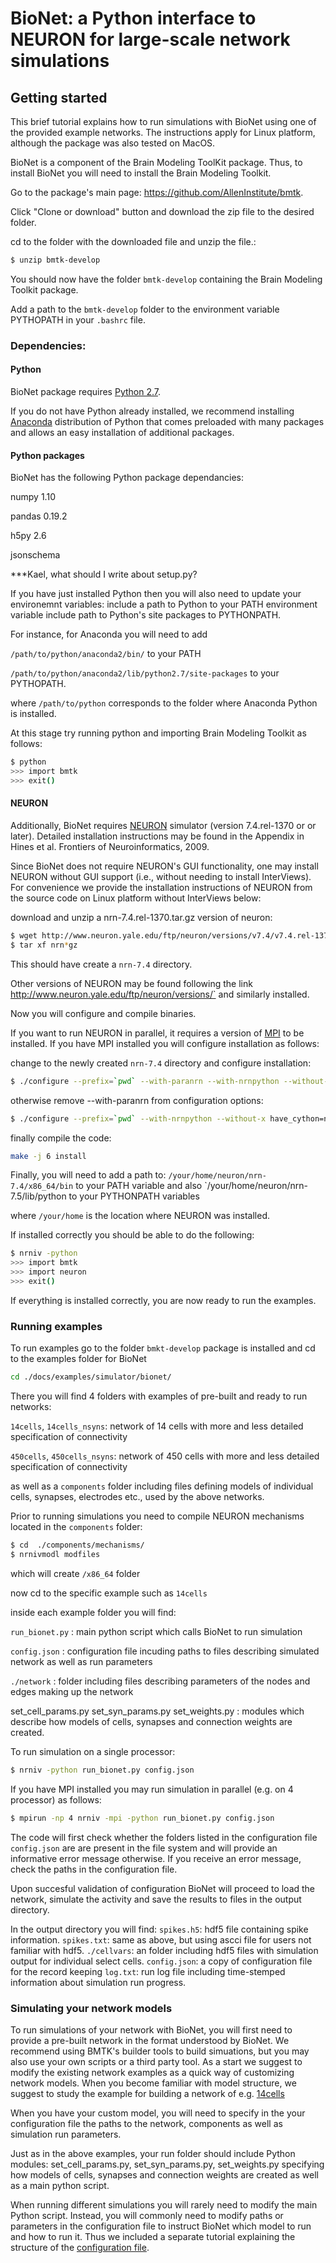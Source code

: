 # BioNet: a Python interface to NEURON for large-scale network simulations

## Getting started
This brief tutorial explains how to run simulations with BioNet using one of the provided example networks. 
The instructions apply for Linux platform, although the package was also tested on MacOS.

BioNet is a component of the Brain Modeling ToolKit package.
Thus, to install BioNet you will need to install the Brain Modeling Toolkit. 

Go to the package's main page: https://github.com/AllenInstitute/bmtk.

Click "Clone or download" button and download the zip file to the desired folder. 

cd to the folder with the downloaded file and unzip the file.:
```bash
$ unzip bmtk-develop
```
You should now have the folder `bmtk-develop` containing the Brain Modeling Toolkit package.

Add a path to the `bmtk-develop` folder to the environment variable PYTHOPATH in your `.bashrc` file.

### Dependencies:

#### Python
BioNet package requires [Python 2.7](www.python.org). 

If you do not have Python already installed, we recommend installing [Anaconda](https://www.anaconda.com/download/) distribution of Python that comes preloaded with many packages and allows an easy installation of additional packages.

#### Python packages
BioNet has the following Python package dependancies:

numpy 1.10

pandas 0.19.2

h5py 2.6

jsonschema

***Kael, what should I write about setup.py?

If you have just installed Python then you will also need to update your environemnt variables:
include a path to Python to your PATH environment variable 
include path to Python's site packages to PYTHONPATH. 

For instance, for Anaconda you will need to add 

`/path/to/python/anaconda2/bin/` to your PATH

`/path/to/python/anaconda2/lib/python2.7/site-packages` to your PYTHOPATH.

where `/path/to/python` corresponds to the folder where Anaconda Python is installed.

At this stage try running python and importing Brain Modeling Toolkit as follows:

```bash
$ python
>>> import bmtk
>>> exit()
```
#### NEURON

Additionally, BioNet requires [NEURON](http://www.neuron.yale.edu/neuron/download/) simulator (version 7.4.rel-1370 or or later). Detailed installation instructions may be found in the Appendix in Hines et al. Frontiers of Neuroinformatics, 2009. 

Since BioNet does not require NEURON's GUI functionality, one may install NEURON without GUI support (i.e., without needing to install InterViews). For convenience we provide the installation instructions of NEURON from the source code on Linux platform without InterViews below:

download and unzip a nrn-7.4.rel-1370.tar.gz version of neuron:
```bash
$ wget http://www.neuron.yale.edu/ftp/neuron/versions/v7.4/v7.4.rel-1370/nrn-7.4.rel-1370.tar.gz
$ tar xf nrn*gz
```
This should have create a `nrn-7.4` directory. 

Other versions of NEURON may be found following the link http://www.neuron.yale.edu/ftp/neuron/versions/` and similarly installed.

Now you will configure and compile binaries.

If you want to run NEURON in parallel, it requires a version of [MPI](http://www.mpich.org/) to be installed. If you have MPI installed you will configure installation as follows: 

change to the newly created `nrn-7.4` directory and configure installation:

```bash
$ ./configure --prefix=`pwd` --with-paranrn --with-nrnpython --without-x have_cython=no BUILD_RX3D=0
```
otherwise remove --with-paranrn from configuration options:

```bash
$ ./configure --prefix=`pwd` --with-nrnpython --without-x have_cython=no BUILD_RX3D=0
```

finally compile the code:

```bash
make -j 6 install
```

Finally, you will need to add a path to: 
`/your/home/neuron/nrn-7.4/x86_64/bin` to your PATH variable and also
`/your/home/neuron/nrn-7.5/lib/python to your PYTHONPATH variables

where `/your/home` is the location where NEURON was installed.

If installed correctly you should be able to do the following:

```bash
$ nrniv -python
>>> import bmtk
>>> import neuron
>>> exit()
```

If everything is installed correctly, you are now ready to run the examples.

### Running examples

To run examples go to the folder `bmkt-develop` package is installed and cd to the examples folder for BioNet 

```bash
cd ./docs/examples/simulator/bionet/
```

There you will find 4 folders with examples of pre-built and ready to run networks:

`14cells`, `14cells_nsyns`: network of 14 cells with more and less detailed specification of connectivity

`450cells`, `450cells_nsyns`: network of 450 cells with more and less detailed specification of connectivity

as well as a `components` folder including files defining models of individual cells, synapses, electrodes etc., used by the above networks.

Prior to running simulations you need to compile NEURON mechanisms located in the `components` folder:

```bash
$ cd  ./components/mechanisms/
$ nrnivmodl modfiles
```

which will create `/x86_64` folder

now cd to the specific example such as `14cells`

inside each example folder you will find:

`run_bionet.py` : main python script which calls BioNet to run simulation

`config.json` : configuration file incuding paths to files describing simulated network as well as run parameters

`./network` : folder including files describing parameters of the nodes and edges making up the network

set_cell_params.py set_syn_params.py set_weights.py : modules which describe how models of cells, synapses and connection weights are created.

To run simulation on a single processor:
```bash
$ nrniv -python run_bionet.py config.json
```
If you have MPI installed you may run simulation in parallel (e.g. on 4 processor) as follows:

```bash
$ mpirun -np 4 nrniv -mpi -python run_bionet.py config.json
```

The code will first check whether the folders listed in the configuration file `config.json` are are present in the file system and will provide an informative error message otherwise. If you receive an error message, check the paths in the configuration file.

Upon succesful validation of configuration BioNet will proceed to load the network, simulate the activity and save the results to files in the output directory.

In the output directory you will find:
`spikes.h5`: hdf5 file containing spike information.
`spikes.txt`: same as above, but using ascci file for users not familiar with hdf5.
`./cellvars`: an folder including hdf5 files with simulation output for individual select cells. 
`config.json`: a copy of configuration file for the record keeping
`log.txt`: run log file including time-stemped information about simulation run progress. 


### Simulating your network models

To run simulations of your network with BioNet, you will first need to provide a pre-built network in the format understood by BioNet. We recommend using BMTK's builder tools to build simuations, but you may also use your own scripts or a third party tool. As a start we suggest to modify the existing network examples as a quick way of customizing network models. When you become familiar with model structure, we suggest to study the example for building a network of e.g. [14cells](https://github.com/AllenInstitute/bmtk/tree/develop/docs/examples/builder/bionet_14cells)

When you have your custom model, you will need to specify in the your configuration file the paths to the network, components as well as simulation run parameters.

Just as in the above examples, your run folder should include Python modules: set_cell_params.py, set_syn_params.py, set_weights.py specifying how models of cells, synapses and connection weights are created as well as a main python script. 

When running different simulations you will rarely need to modify the main Python script. Instead, you will commonly need to modify paths or parameters in the configuration file to instruct BioNet which model to run and how to run it. Thus we included a separate tutorial explaining the structure of the [configuration file](http://stash.corp.alleninstitute.org/projects/MIND/repos/bmtk/browse/docs/examples/simulator/bionet/README_config.md). 









